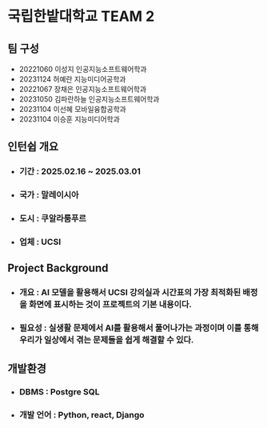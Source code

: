 # 국립한밭대학교 TEAM 2

## 팀 구성 
- 20221060 이성지 인공지능소프트웨어학과
- 20231124 허예란 지능미디어공학과
- 20221067 장채은 인공지능소프트웨어학과
- 20231050 김파란하늘 인공지능소프트웨어학과
- 20231104 이선혜 모바일융합공학과
- 20231104 이승훈 지능미디어학과

## 인턴쉽 개요
  - ### 기간 : 2025.02.16 ~ 2025.03.01
  - ### 국가 : 말레이시아
  - ### 도시 : 쿠알라룸푸르
  - ### 업체 : UCSI

## Project Background
  - ### 개요 : AI 모델을 활용해서 UCSI 강의실과 시간표의 가장 최적화된 배정을 화면에 표시하는 것이 프로젝트의 기본 내용이다.
  - ### 필요성 : 실생활 문제에서 AI를 활용해서 풀어나가는 과정이며 이를 통해 우리가 일상에서 겪는 문제들을 쉽게 해결할 수 있다.

## 개발환경
  - ### DBMS : Postgre SQL
  - ### 개발 언어 : Python, react, Django


